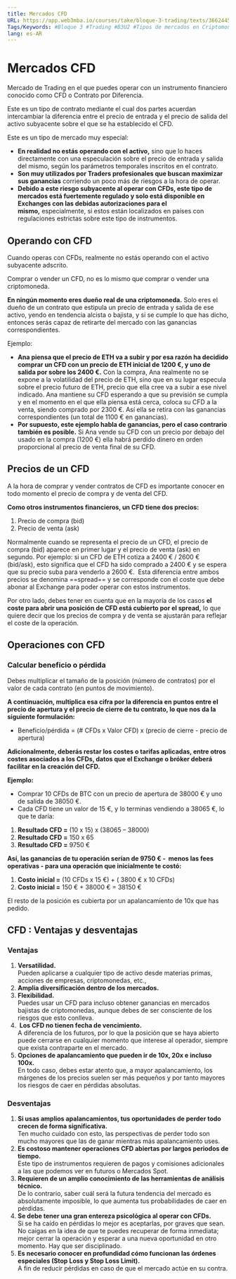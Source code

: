 ```yaml
---
title: Mercados CFD
URL: https://app.web3mba.io/courses/take/bloque-3-trading/texts/36624453-u2-02-i-mercados-cfd
Tags/Keywords: #Bloque 3 #Trading #B3U2 #Tipos de mercados en Criptomonedas #tipos de mercado #mercado de criptomonedas #Alberto Martín #cfd #mercado cfd
lang: es-AR
---
```

# Mercados CFD
Mercado de Trading en el que puedes operar con un instrumento financiero conocido como CFD o Contrato por Diferencia.

Este es un tipo de contrato mediante el cual dos partes acuerdan intercambiar la diferencia entre el precio de entrada y el precio de salida del activo subyacente sobre el que se ha establecido el CFD.

Este es un tipo de mercado muy especial:
- **En realidad no estás operando con el activo,** sino que lo haces directamente con una especulación sobre el precio de entrada y salida del mismo, según los parámetros temporales inscritos en el contrato. 
- **Son muy utilizados por Traders profesionales que buscan maximizar sus ganancias** corriendo un poco más de riesgos a la hora de operar. 
- **Debido a este riesgo subyacente al operar con CFDs, este tipo de mercados está fuertemente regulado y solo está disponible en Exchanges con las debidas autorizaciones para el mismo,** especialmente, si estos están localizados en países con regulaciones estrictas sobre este tipo de instrumentos. 

## Operando con CFD
Cuando operas con CFDs, realmente no estás operando con el activo subyacente adscrito.

Comprar o vender un CFD, no es lo mismo que comprar o vender una criptomoneda.

**En ningún momento eres dueño real de una criptomoneda.** Solo eres el dueño de un contrato que estipula un precio de entrada y salida de ese activo, yendo en tendencia alcista o bajista, y si se cumple lo que has dicho, entonces serás capaz de retirarte del mercado con las ganancias correspondientes.

Ejemplo:
- **Ana piensa que el precio de ETH va a subir y por esa razón ha decidido comprar un CFD con un precio de ETH inicial de 1200 €, y uno de salida por sobre los 2400 €.** Con la compra, Ana realmente no se expone a la volatilidad del precio de ETH, sino que en su lugar especula sobre el precio futuro de ETH, precio que ella cree va a subir a ese nivel indicado. Ana mantiene su CFD esperando a que su previsión se cumpla y en el momento en el que ella piensa está cerca, coloca su CFD a la venta, siendo comprado por 2300 €. Así ella se retira con las ganancias correspondientes (un total de 1100 € en ganancias). 
- **Por supuesto, este ejemplo habla de ganancias, pero el caso contrario también es posible.** Si Ana vende su CFD con un precio por debajo del usado en la compra (1200 €) ella habrá perdido dinero en orden proporcional al precio de venta final de su CFD.

## Precios de un CFD
A la hora de comprar y vender contratos de CFD es importante conocer en todo momento el precio de compra y de venta del CFD. 

**Como otros instrumentos financieros, un CFD tiene dos precios:**
1. Precio de compra (bid)
2. Precio de venta (ask)

Normalmente cuando se representa el precio de un CFD, el precio de compra (bid) aparece en primer lugar y el precio de venta (ask) en segundo. Por ejemplo: si un CFD de ETH cotiza a 2400 € / 2600 € (bid/ask), esto significa que el CFD ha sido comprado a 2400 € y se espera que su precio suba para venderlo a 2600 €.  Esta diferencia entre ambos precios se denomina ==spread== y se corresponde con el coste que debe abonar al Exchange para poder operar con estos instrumentos.

Por otro lado, debes tener en cuenta que en la mayoría de los casos **el coste para abrir una posición de CFD está cubierto por el spread,** lo que quiere decir que los precios de compra y de venta se ajustarán para reflejar el coste de la operación.

## Operaciones con CFD
### Calcular beneficio o pérdida
Debes multiplicar el tamaño de la posición (número de contratos) por el valor de cada contrato (en puntos de movimiento).

**A continuación, multiplica esa cifra por la diferencia en puntos entre el precio de apertura y el precio de cierre de tu contrato, lo que nos da la siguiente formulación:**
- Beneficio/pérdida = (# CFDs x Valor CFD) x (precio de cierre - precio de apertura)

**Adicionalmente, deberás restar los costes o tarifas aplicadas, entre otros costes asociados a los CFDs, datos que el Exchange o bróker deberá facilitar en la creación del CFD.** 

**Ejemplo:**
- Comprar 10 CFDs de BTC con un precio de apertura de 38000 € y uno de salida de 38050 €. 
- Cada CFD tiene un valor de 15 €, y lo terminas vendiendo a 38065 €, lo que te daría: 
1. **Resultado CFD =** (10 x 15) x (38065 – 38000)
2. **Resultado CFD =** 150 x 65
3. **Resultado CFD =** 9750 €

**Así, las ganancias de tu operación serían de 9750 € -  menos las fees operativas - para una operación que inicialmente te costó:**
1. **Costo inicial =** (10 CFDs x 15 €) + ( 3800 € x 10 CFDs)
2. **Costo inicial =** 150 € + 38000 € = 38150 €

El resto de la posición es cubierta por un apalancamiento de 10x que has pedido.

## CFD : Ventajas y desventajas
### Ventajas
1. **Versatilidad.**  
    Pueden aplicarse a cualquier tipo de activo desde materias primas, acciones de empresas, criptomonedas, etc.,
2. **Amplia diversificación dentro de los mercados.**
3. **Flexibilidad.**  
    Puedes usar un CFD para incluso obtener ganancias en mercados bajistas de criptomonedas, aunque debes de ser consciente de los riesgos que esto conlleva. 
4.  **Los CFD no tienen fecha de vencimiento.**  
    A diferencia de los futuros, por lo que la posición que se haya abierto puede cerrarse en cualquier momento que interese al operador, siempre que exista contraparte en el mercado.
5. **Opciones de apalancamiento que pueden ir de 10x, 20x e incluso 100x.**  
    En todo caso, debes estar atento que, a mayor apalancamiento, los márgenes de los precios suelen ser más pequeños y por tanto mayores los riesgos de caer en pérdidas absolutas. 

### Desventajas
1. **Si usas amplios apalancamientos, tus oportunidades de perder todo crecen de forma significativa.**  
    Ten mucho cuidado con esto, las perspectivas de perder todo son mucho mayores que las de ganar mientras más apalancamiento uses. 
2. **Es costoso mantener operaciones CFD abiertas por largos periodos de tiempo.**  
    Este tipo de instrumentos requieren de pagos y comisiones adicionales a las que podemos ver en futuros o Mercados Spot. 
3. **Requieren de un amplio conocimiento de las herramientas de análisis técnico.**  
    De lo contrario, saber cuál será la futura tendencia del mercado es absolutamente imposible, lo que aumenta tus probabilidades de caer en pérdidas. 
4. **Se debe tener una gran entereza psicológica al operar con CFDs.**  
    Si se ha caído en pérdidas lo mejor es aceptarlas, por graves que sean. No caigas en la idea de que te puedes recuperar de forma inmediata; mejor cerrar la operación y esperar a una nueva oportunidad en otro momento. Hay que ser disciplinado.
5. **Es necesario conocer en profundidad cómo funcionan las órdenes especiales (Stop Loss y Stop Loss Limit).**  
    A fin de reducir pérdidas en caso de que el mercado actúe en su contra.